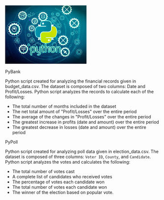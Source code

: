 ![Revenue](Images/python_img.png)

PyBank

Python script created for analyzing the financial records given in budget_data.csv. The dataset is composed of two columns: Date and Profit/Losses.
Python script analyzes the records to calculate each of the following:
* The total number of months included in the dataset
* The net total amount of "Profit/Losses" over the entire period
* The average of the changes in "Profit/Losses" over the entire period
* The greatest increase in profits (date and amount) over the entire period
* The greatest decrease in losses (date and amount) over the entire period


PyPoll

Python script created for analyzing poll data given in election_data.csv. The dataset is composed of three columns: `Voter ID`, `County`, and `Candidate`. 
Python script analyzes the votes and calculates the following:

* The total number of votes cast
* A complete list of candidates who received votes
* The percentage of votes each candidate won
* The total number of votes each candidate won
* The winner of the election based on popular vote.
